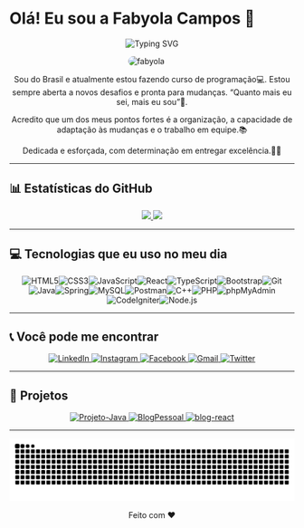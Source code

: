 # Olá! Eu sou a Fabyola Campos 👋

<p align="center">
    <img src="https://readme-typing-svg.herokuapp.com?color=8A2BE2&size=28&center=true&vCenter=true&lines=Full-Stack+Developer" alt="Typing SVG">
</p>

<div align="center">
  <img alt="fabyola" height="150" style="border-radius:50px; margin-right: 20px;" src="https://api.dicebear.com/9.x/adventurer/svg?seed=Avery">
</div>

<div align="center">
  <p>Sou do Brasil e atualmente estou fazendo curso de programação💻. Estou sempre aberta a novos desafios e pronta para mudanças. “Quanto mais eu sei, mais eu sou”🥰.</p>
  <p>Acredito que um dos meus pontos fortes é a organização, a capacidade de adaptação às mudanças e o trabalho em equipe.📚</p>
  <p>Dedicada e esforçada, com determinação em entregar excelência.👩‍💼</p>
</div>

---

## 📊 Estatísticas do GitHub

<div align="center">
  <a href="https://github.com/fabyolafc">
    <img height="180em" src="https://github-readme-stats.vercel.app/api?username=fabyolafc&show_icons=true&theme=tokyonight&include_all_commits=true&count_private=true"/>
    <img height="180em" src="https://github-readme-stats.vercel.app/api/top-langs/?username=fabyolafc&layout=compact&langs_count=7&theme=tokyonight"/>
  </a>
</div>

---

## 💻 Tecnologias que eu uso no meu dia

<div align="center" style="display: flex; flex-wrap: wrap; justify-content: center;">
  <img alt="HTML5" src="https://img.shields.io/badge/-HTML5-8A2BE2?style=flat&logo=html5&logoColor=white" />
  <img alt="CSS3" src="https://img.shields.io/badge/-CSS3-8A2BE2?style=flat&logo=css3&logoColor=white" />
  <img alt="JavaScript" src="https://img.shields.io/badge/-JavaScript-8A2BE2?style=flat&logo=javascript&logoColor=white" />
  <img alt="React" src="https://img.shields.io/badge/-React-8A2BE2?style=flat&logo=react&logoColor=white" />
  <img alt="TypeScript" src="https://img.shields.io/badge/-TypeScript-8A2BE2?style=flat&logo=typescript&logoColor=white" />
  <img alt="Bootstrap" src="https://img.shields.io/badge/-Bootstrap-8A2BE2?style=flat&logo=bootstrap&logoColor=white" />
  <img alt="Git" src="https://img.shields.io/badge/-Git-8A2BE2?style=flat&logo=git&logoColor=white" />
  <img alt="Java" src="https://img.shields.io/badge/-Java-8A2BE2?style=flat&logo=java&logoColor=white" />
  <img alt="Spring" src="https://img.shields.io/badge/-Spring-8A2BE2?style=flat&logo=spring&logoColor=white" />
  <img alt="MySQL" src="https://img.shields.io/badge/-MySQL-8A2BE2?style=flat&logo=mysql&logoColor=white" />
  <img alt="Postman" src="https://img.shields.io/badge/-Postman-8A2BE2?style=flat&logo=postman&logoColor=white" />
  <img alt="C++" src="https://img.shields.io/badge/-C%2B%2B-8A2BE2?style=flat&logo=c%2B%2B&logoColor=white" />
  <img alt="PHP" src="https://img.shields.io/badge/-PHP-8A2BE2?style=flat&logo=php&logoColor=white" />
  <img alt="phpMyAdmin" src="https://img.shields.io/badge/-phpMyAdmin-8A2BE2?style=flat&logo=phpmyadmin&logoColor=white" />
  <img alt="CodeIgniter" src="https://img.shields.io/badge/-CodeIgniter-8A2BE2?style=flat&logo=codeigniter&logoColor=white" />
  <img alt="Node.js" src="https://img.shields.io/badge/-Node.js-8A2BE2?style=flat&logo=node.js&logoColor=white" />
</div>

---

## 📞 Você pode me encontrar

<div align="center">
  <a href="https://www.linkedin.com/in/fabyola-campos" target="_blank">
    <img src="https://img.shields.io/badge/-LinkedIn-8A2BE2?style=flat&logo=linkedin&logoColor=white" alt="LinkedIn">
  </a>
  <a href="https://www.instagram.com/fabyolacampos/?hl=pt-br" target="_blank">
    <img src="https://img.shields.io/badge/-Instagram-8A2BE2?style=flat&logo=instagram&logoColor=white" alt="Instagram">
  </a>
  <a href="https://m.facebook.com/fabyola.campos.54" target="_blank">
    <img src="https://img.shields.io/badge/Facebook-8A2BE2?style=flat&logo=facebook&logoColor=white" alt="Facebook">
  </a>
  <a href="mailto:fabyolacampos20@gmail.com">
    <img src="https://img.shields.io/badge/Gmail-8A2BE2?style=flat&logo=gmail&logoColor=white" alt="Gmail">
  </a>
  <a href="https://twitter.com/Fabyola__?t=VT1gN4-HdWgyV9NGVZRD0w&s=08" target="_blank">
    <img src="https://img.shields.io/badge/Twitter-8A2BE2?style=flat&logo=twitter&logoColor=white" alt="Twitter">
  </a>
</div>

---

## 🎨 Projetos

<div align="center">
  <a href="https://github.com/fabyolafc/Projeto-Java">
    <img width="282" src="https://denvercoder1-github-readme-stats.vercel.app/api/pin/?username=fabyolafc&repo=Projeto-Java&theme=tokyonight" alt="Projeto-Java">
  </a>
  <a href="https://github.com/fabyolafc/BlogPessoal">
    <img width="282" src="https://denvercoder1-github-readme-stats.vercel.app/api/pin/?username=fabyolafc&repo=BlogPessoal&theme=tokyonight" alt="BlogPessoal">
  </a>
  <a href="https://github.com/fabyolafc/blog-react">
    <img width="282" src="https://denvercoder1-github-readme-stats.vercel.app/api/pin/?username=fabyolafc&repo=blog-react&theme=tokyonight" alt="blog-react">
  </a>
</div>

---

<div align="center">
  <img src="https://raw.githubusercontent.com/fabyolafc/fabyolafc/output/snake.svg" alt="Snake animation" />
</div>

<p align="center">Feito com ❤️</p>

